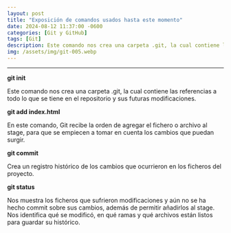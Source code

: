 ```yaml
---
layout: post
title: "Exposición de comandos usados hasta este momento"
date: 2024-08-12 11:37:00 -0600
categories: [Git y GitHub]
tags: [Git]
description: Este comando nos crea una carpeta .git, la cual contiene las referencias a todo lo que se tiene en el repositorio y sus futuras modificaciones.....
img: /assets/img/git-005.webp
---
```


---

**git init**

Este comando nos crea una carpeta .git, la cual contiene las referencias a todo lo que se tiene en el repositorio y sus futuras modificaciones.

**git add index.html**

En este comando, Git recibe la orden de agregar el fichero o archivo al stage, para que se empiecen a tomar en cuenta los cambios que puedan surgir.

**git commit**

Crea un registro histórico de los cambios que ocurrieron en los ficheros del proyecto.

**git status**

Nos muestra los ficheros que sufrieron modificaciones y aún no se ha hecho commit sobre sus cambios, además de permitir añadirlos al stage. Nos identifica qué se modificó, en qué ramas y qué archivos están listos para guardar su histórico.
